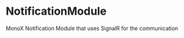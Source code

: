 NotificationModule
======================

MonoX Notification Module that uses SignalR for the communication